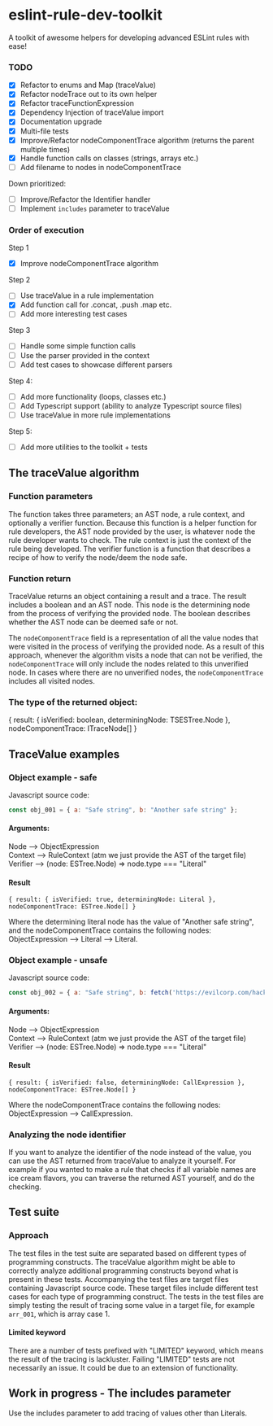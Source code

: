 # eslint-rule-dev-toolkit
A toolkit of awesome helpers for developing advanced ESLint rules with ease!

### TODO
- [X] Refactor to enums and Map (traceValue)
- [X] Refactor nodeTrace out to its own helper
- [X] Refactor traceFunctionExpression
- [X] Dependency Injection of traceValue import
- [X] Documentation upgrade
- [X] Multi-file tests
- [X] Improve/Refactor nodeComponentTrace algorithm (returns the parent multiple times)
- [X] Handle function calls on classes (strings, arrays etc.)
- [ ] Add filename to nodes in nodeComponentTrace

Down prioritized:
- [ ] Improve/Refactor the Identifier handler
- [ ] Implement `includes` parameter to traceValue

### Order of execution
Step 1
- [X] Improve nodeComponentTrace algorithm

Step 2
- [ ] Use traceValue in a rule implementation
- [X] Add function call for .concat, .push .map etc.
- [ ] Add more interesting test cases

Step 3
- [ ] Handle some simple function calls
- [ ] Use the parser provided in the context
- [ ] Add test cases to showcase different parsers

Step 4:
- [ ] Add more functionality (loops, classes etc.)
- [ ] Add Typescript support (ability to analyze Typescript source files)
- [ ] Use traceValue in more rule implementations

Step 5:
- [ ] Add more utilities to the toolkit + tests

## The traceValue algorithm
### Function parameters
The function takes three parameters; an AST node, a rule context, and optionally a verifier function.
Because this function is a helper function for rule developers, the AST node provided by the user, is whatever node the rule developer wants to check.
The rule context is just the context of the rule being developed.
The verifier function is a function that describes a recipe of how to verify the node/deem the node safe.

### Function return
TraceValue returns an object containing a result and a trace. The result includes a boolean and an AST node.
This node is the determining node from the process of verifying the provided node.
The boolean describes whether the AST node can be deemed safe or not.

The `nodeComponentTrace` field is a representation of all the value nodes that were visited in the process of verifying the provided node.
As a result of this approach, whenever the algorithm visits a node that can not be verified, the `nodeComponentTrace` will only include the nodes related to this unverified node.
In cases where there are no unverified nodes, the `nodeComponentTrace` includes all visited nodes.

### The type of the returned object:
{ result: { isVerified: boolean, determiningNode: TSESTree.Node }, nodeComponentTrace: ITraceNode[] }

## TraceValue examples
### Object example - safe
Javascript source code:
```javascript
const obj_001 = { a: "Safe string", b: "Another safe string" };
```

#### Arguments:

Node --> ObjectExpression <br/>
Context --> RuleContext (atm we just provide the AST of the target file) <br/>
Verifier --> (node: ESTree.Node) => node.type === "Literal" <br/>

#### Result
`{ result: { isVerified: true, determiningNode: Literal }, nodeComponentTrace: ESTree.Node[] }`

Where the determining literal node has the value of "Another safe string", and the nodeComponentTrace contains the following nodes: <br/>
ObjectExpression --> Literal --> Literal.

### Object example - unsafe
Javascript source code:
```javascript
const obj_002 = { a: "Safe string", b: fetch('https://evilcorp.com/hacky-hacky') };
```

#### Arguments:

Node --> ObjectExpression <br/>
Context --> RuleContext (atm we just provide the AST of the target file) <br/>
Verifier --> (node: ESTree.Node) => node.type === "Literal" <br/>

#### Result
`{ result: { isVerified: false, determiningNode: CallExpression }, nodeComponentTrace: ESTree.Node[] }`

Where the nodeComponentTrace contains the following nodes: <br/>
ObjectExpression --> CallExpression.

### Analyzing the node identifier
If you want to analyze the identifier of the node instead of the value, you can use the AST returned from traceValue to analyze it yourself.
For example if you wanted to make a rule that checks if all variable names are ice cream flavors, you can traverse the returned AST yourself, and do the checking.

## Test suite
### Approach
The test files in the test suite are separated based on different types of programming constructs.
The traceValue algorithm might be able to correctly analyze additional programming constructs beyond what is present in these tests.
Accompanying the test files are target files containing Javascript source code.
These target files include different test cases for each type of programming construct.
The tests in the test files are simply testing the result of tracing some value in a target file, for example `arr_001`, which is array case 1.

#### Limited keyword
There are a number of tests prefixed with "LIMITED" keyword, which means the result of the tracing is lackluster.
Failing "LIMITED" tests are not necessarily an issue. It could be due to an extension of functionality.

## Work in progress - The includes parameter
Use the includes parameter to add tracing of values other than Literals.